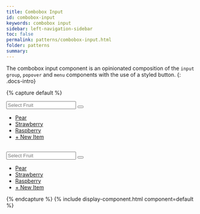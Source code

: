 ```yaml
---
title: Combobox Input
id: combobox-input
keywords: combobox input
sidebar: left-navigation-sidebar
toc: false
permalink: patterns/combobox-input.html
folder: patterns
summary:
---
```


The combobox input component is an opinionated composition of the `input group`, `popover` and `menu` components with the use of a styled button.
{: .docs-intro}

{% capture default %}
<div class="documentation-site-popover-container">
  <div class="fd-popover">
      <div class="fd-popover__control">
          <div aria-label="Image label" aria-controls="F4GcX348" aria-expanded="false" aria-haspopup="true">
              <div class="fd-input-group">
                  <input type="text" class="fd-input fd-input-group__input" id="" placeholder="Select Fruit">
                  <span class="fd-input-group__addon fd-input-group__addon--button">
                      <button class="fd-input-group__button fd-button--light sap-icon--navigation-down-arrow"></button>
                  </span>
              </div>
          </div>
      </div>
      <div class="fd-popover__body fd-popover__body--no-arrow" aria-hidden="true" id="F4GcX348">
          <nav class="fd-menu">
          <ul class="fd-menu__list">
              <li><a href="#" class="fd-menu__item">Pear</a></li>
              <li><a href="#" class="fd-menu__item">Strawberry</a></li>
              <li><a href="#" class="fd-menu__item">Raspberry</a></li>
              <li><a href="#" class="fd-menu__item fd-menu__link">+ New Item</a></li>
          </ul>
          </nav>
      </div>
  </div>
</div>

<br>

<div class="documentation-site-popover-container">
  <div class="fd-popover">
      <div class="fd-popover__control">
          <div aria-label="Image label" aria-controls="F4GcX34" aria-expanded="false" aria-haspopup="true">
              <div class="fd-input-group">
                  <input type="text" class="fd-input fd-input--compact fd-input-group__input" id="" placeholder="Select Fruit">
                  <span class="fd-input-group__addon fd-input-group__addon--button fd-input-group__addon--compact">
                      <button class="fd-input-group__button fd-button--compact fd-button--light sap-icon--navigation-down-arrow"></button>
                  </span>
              </div>
          </div>
      </div>
      <div class="fd-popover__body fd-popover__body--no-arrow" aria-hidden="true" id="F4GcX34">
          <nav class="fd-menu">
          <ul class="fd-menu__list">
              <li><a href="#" class="fd-menu__item">Pear</a></li>
              <li><a href="#" class="fd-menu__item">Strawberry</a></li>
              <li><a href="#" class="fd-menu__item">Raspberry</a></li>
              <li><a href="#" class="fd-menu__item fd-menu__link">+ New Item</a></li>
          </ul>
          </nav>
      </div>
  </div>
</div>
{% endcapture %}
{% include display-component.html component=default %}
